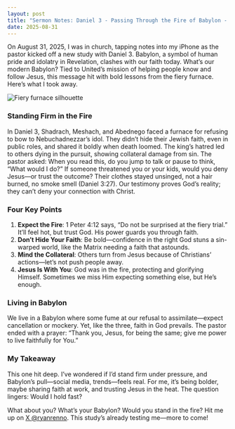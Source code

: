 ```yaml
---
layout: post
title: "Sermon Notes: Daniel 3 - Passing Through the Fire of Babylon - August 31, 2025"
date: 2025-08-31
---
```


On August 31, 2025, I was in church, tapping notes into my iPhone as the pastor kicked off a new study with Daniel 3. Babylon, a symbol of human pride and idolatry in Revelation, clashes with our faith today. What’s our modern Babylon? Tied to United’s mission of helping people know and follow Jesus, this message hit with bold lessons from the fiery furnace. Here’s what I took away.

![Fiery furnace silhouette](/assets/images/fiery-furnace.jpg)

### Standing Firm in the Fire

In Daniel 3, Shadrach, Meshach, and Abednego faced a furnace for refusing to bow to Nebuchadnezzar’s idol. They didn’t hide their Jewish faith, even in public roles, and shared it boldly when death loomed. The king’s hatred led to others dying in the pursuit, showing collateral damage from sin. The pastor asked: When you read this, do you jump to talk or pause to think, “What would I do?” If someone threatened you or your kids, would you deny Jesus—or trust the outcome? Their clothes stayed unsinged, not a hair burned, no smoke smell (Daniel 3:27). Our testimony proves God’s reality; they can’t deny your connection with Christ.

### Four Key Points

1. **Expect the Fire**: 1 Peter 4:12 says, “Do not be surprised at the fiery trial.” It’ll feel hot, but trust God. His power guards you through faith.
2. **Don’t Hide Your Faith**: Be bold—confidence in the right God stuns a sin-warped world, like the Matrix needing a faith that astounds.
3. **Mind the Collateral**: Others turn from Jesus because of Christians’ actions—let’s not push people away.
4. **Jesus Is With You**: God was in the fire, protecting and glorifying Himself. Sometimes we miss Him expecting something else, but He’s enough.

### Living in Babylon

We live in a Babylon where some fume at our refusal to assimilate—expect cancellation or mockery. Yet, like the three, faith in God prevails. The pastor ended with a prayer: “Thank you, Jesus, for being the same; give me power to live faithfully for You.”

### My Takeaway

This one hit deep. I’ve wondered if I’d stand firm under pressure, and Babylon’s pull—social media, trends—feels real. For me, it’s being bolder, maybe sharing faith at work, and trusting Jesus in the heat. The question lingers: Would I hold fast?

What about you? What’s your Babylon? Would you stand in the fire? Hit me up on [X @ryanrenno](https://x.com/ryanrenno). This study’s already testing me—more to come!